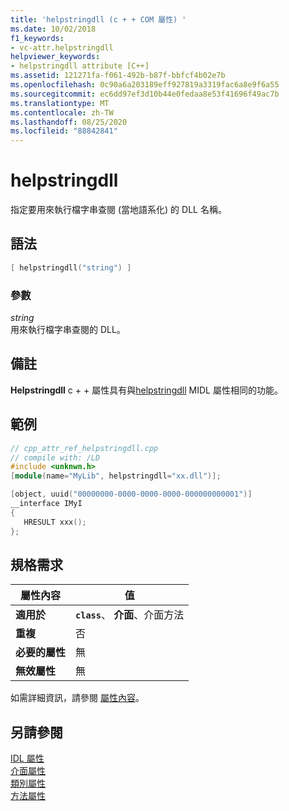 ```yaml
---
title: 'helpstringdll (c + + COM 屬性) '
ms.date: 10/02/2018
f1_keywords:
- vc-attr.helpstringdll
helpviewer_keywords:
- helpstringdll attribute [C++]
ms.assetid: 121271fa-f061-492b-b87f-bbfcf4b02e7b
ms.openlocfilehash: 0c90a6a203189eff927819a3319fac6a8e9f6a55
ms.sourcegitcommit: ec6dd97ef3d10b44e0fedaa8e53f41696f49ac7b
ms.translationtype: MT
ms.contentlocale: zh-TW
ms.lasthandoff: 08/25/2020
ms.locfileid: "88842841"
---
```

# <a name="helpstringdll"></a>helpstringdll

指定要用來執行檔字串查閱 (當地語系化) 的 DLL 名稱。

## <a name="syntax"></a>語法

```cpp
[ helpstringdll("string") ]
```

### <a name="parameters"></a>參數

*string*<br/>
用來執行檔字串查閱的 DLL。

## <a name="remarks"></a>備註

**Helpstringdll** c + + 屬性具有與[helpstringdll](/windows/win32/Midl/helpstringdll) MIDL 屬性相同的功能。

## <a name="example"></a>範例

```cpp
// cpp_attr_ref_helpstringdll.cpp
// compile with: /LD
#include <unknwn.h>
[module(name="MyLib", helpstringdll="xx.dll")];

[object, uuid("00000000-0000-0000-0000-000000000001")]
__interface IMyI
{
   HRESULT xxx();
};
```

## <a name="requirements"></a>規格需求

| 屬性內容 | 值 |
|-|-|
|**適用於**|**`class`**、 **介面**、介面方法|
|**重複**|否|
|**必要的屬性**|無|
|**無效屬性**|無|

如需詳細資訊，請參閱 [屬性內容](cpp-attributes-com-net.md#contexts)。

## <a name="see-also"></a>另請參閱

[IDL 屬性](idl-attributes.md)<br/>
[介面屬性](interface-attributes.md)<br/>
[類別屬性](class-attributes.md)<br/>
[方法屬性](method-attributes.md)
